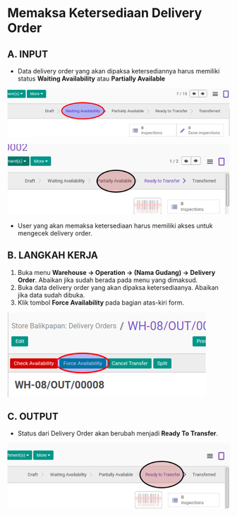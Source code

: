 # Memaksa Ketersediaan Delivery Order

## A. INPUT

* Data delivery order yang akan dipaksa ketersediannya harus memiliki status **Waiting Availability** atau **Partially Available**

![](../../img/delivery-order/status-waiting.png)

![](../../img/delivery-order/status-partial.png)

* User yang akan memaksa ketersediaan harus memiliki akses untuk mengecek delivery order.

## B. LANGKAH KERJA

1. Buka menu **Warehouse -> Operation -> (Nama Gudang) -> Delivery Order**. Abaikan jika sudah berada pada menu yang dimaksud.
2. Buka data delivery order yang akan dipaksa ketersediaanya. Abaikan jika data sudah dibuka.
3. Klik tombol **Force Availability** pada bagian atas-kiri form.

![](../../img/delivery-order/tombol-force.png)

## C. OUTPUT

* Status dari Delivery Order akan berubah menjadi **Ready To Transfer**.

![](../../img/delivery-order/status-ready-to-transfer.png)
